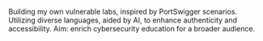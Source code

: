 Building my own vulnerable labs, inspired by PortSwigger scenarios. Utilizing diverse languages, aided by AI, to enhance authenticity and accessibility. Aim: enrich cybersecurity education for a broader audience.

